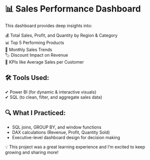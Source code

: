 # 📊 Sales Performance Dashboard

This dashboard provides deep insights into:

💰 Total Sales, Profit, and Quantity by Region & Category  
📊 Top 5 Performing Products  
📅 Monthly Sales Trends  
🏷️ Discount Impact on Revenue  
🎯 KPIs like Average Sales per Customer  

## 🛠 Tools Used:
✔ Power BI (for dynamic & interactive visuals)  
✔ SQL (to clean, filter, and aggregate sales data)

## 🔍 What I Practiced:
- SQL joins, GROUP BY, and window functions  
- DAX calculations (Revenue, Profit, Quantity Sold)  
- Executive-level dashboard design for decision making

💡 This project was a great learning experience and I’m excited to keep growing and sharing more!


